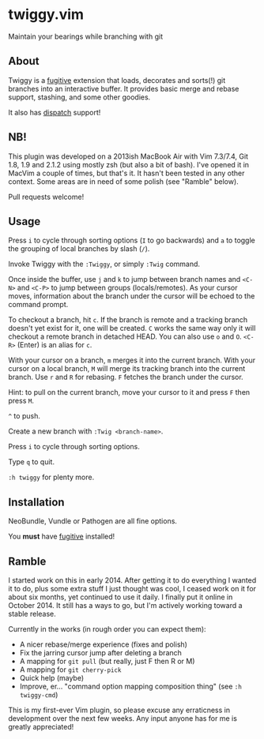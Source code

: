 # twiggy.vim

Maintain your bearings while branching with git

## About

Twiggy is a [fugitive](https://github.com/tpope/vim-fugitive) extension that
loads, decorates and sorts(!) git branches into an interactive buffer.  It
provides basic merge and rebase support, stashing, and some other goodies.

It also has [dispatch](https://github.com/tpope/vim-dispatch) support!

## NB!

This plugin was developed on a 2013ish MacBook Air with Vim 7.3/7.4,
Git 1.8, 1.9 and 2.1.2 using mostly zsh (but also a bit of bash).  I've
opened it in MacVim a couple of times, but that's it. It hasn't been tested
in any other context.  Some areas are in need of some polish (see "Ramble"
below).

Pull requests welcome!

## Usage
Press `i` to cycle through sorting options (`I` to go backwards) and `a` to
toggle the grouping of local branches by slash (`/`).

Invoke Twiggy with the `:Twiggy`, or simply `:Twig` command.

Once inside the buffer, use `j` and `k` to jump between branch names and `<C-N>`
and `<C-P>` to jump between groups (locals/remotes).  As your cursor moves,
information about the branch under the cursor will be echoed to the command
prompt.

To checkout a branch, hit `c`.  If the branch is remote and a tracking branch
doesn't yet exist for it, one will be created.  `C` works the same way only it
will checkout a remote branch in detached HEAD.  You can also use `o` and `O`.
`<C-R>` (Enter) is an alias for `c`.

With your cursor on a branch, `m` merges it into the current branch.  With your
cursor on a local branch, `M` will merge its tracking branch into the current
branch.  Use `r` and `R` for rebasing.  `F` fetches the branch under the cursor.

Hint: to pull on the current branch, move your cursor to it and press `F` then
press `M`.

`^` to push.

Create a new branch with `:Twig <branch-name>`.

Press `i` to cycle through sorting options.

Type `q` to quit.

`:h twiggy` for plenty more.

## Installation

NeoBundle, Vundle or Pathogen are all fine options.

You __must__ have [fugitive](https://github.com/tpope/vim-fugitive) installed!

## Ramble

I started work on this in early 2014.  After getting it to do everything I
wanted it to do, plus some extra stuff I just thought was cool, I ceased work
on it for about six months, yet continued to use it daily.  I finally put it
online in October 2014.  It still has a ways to go, but I'm actively working
toward a stable release.

Currently in the works (in rough order you can expect them):

- A nicer rebase/merge experience (fixes and polish)
- Fix the jarring cursor jump after deleting a branch
- A mapping for `git pull` (but really, just F then R or M)
- A mapping for `git cherry-pick`
- Quick help (maybe)
- Improve, er... "command option mapping composition thing" (see `:h twiggy-cmd`)

This is my first-ever Vim plugin, so please excuse any erraticness in
development over the next few weeks.  Any input anyone has for me is greatly
appreciated!
